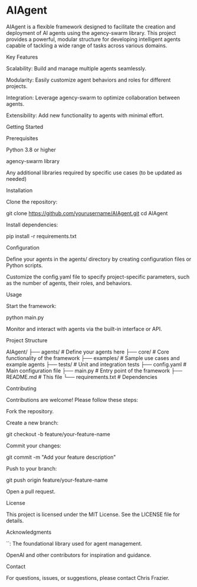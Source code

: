 # AIAgent

AIAgent is a flexible framework designed to facilitate the creation and deployment of AI agents using the agency-swarm library. This project provides a powerful, modular structure for developing intelligent agents capable of tackling a wide range of tasks across various domains.

Key Features

Scalability: Build and manage multiple agents seamlessly.

Modularity: Easily customize agent behaviors and roles for different projects.

Integration: Leverage agency-swarm to optimize collaboration between agents.

Extensibility: Add new functionality to agents with minimal effort.

Getting Started

Prerequisites

Python 3.8 or higher

agency-swarm library

Any additional libraries required by specific use cases (to be updated as needed)

Installation

Clone the repository:

git clone https://github.com/yourusername/AIAgent.git
cd AIAgent

Install dependencies:

pip install -r requirements.txt

Configuration

Define your agents in the agents/ directory by creating configuration files or Python scripts.

Customize the config.yaml file to specify project-specific parameters, such as the number of agents, their roles, and behaviors.

Usage

Start the framework:

python main.py

Monitor and interact with agents via the built-in interface or API.

Project Structure

AIAgent/
├── agents/            # Define your agents here
├── core/              # Core functionality of the framework
├── examples/          # Sample use cases and example agents
├── tests/             # Unit and integration tests
├── config.yaml        # Main configuration file
├── main.py            # Entry point of the framework
├── README.md          # This file
└── requirements.txt   # Dependencies

Contributing

Contributions are welcome! Please follow these steps:

Fork the repository.

Create a new branch:

git checkout -b feature/your-feature-name

Commit your changes:

git commit -m "Add your feature description"

Push to your branch:

git push origin feature/your-feature-name

Open a pull request.

License

This project is licensed under the MIT License. See the LICENSE file for details.

Acknowledgments

``: The foundational library used for agent management.

OpenAI and other contributors for inspiration and guidance.

Contact

For questions, issues, or suggestions, please contact Chris Frazier.

